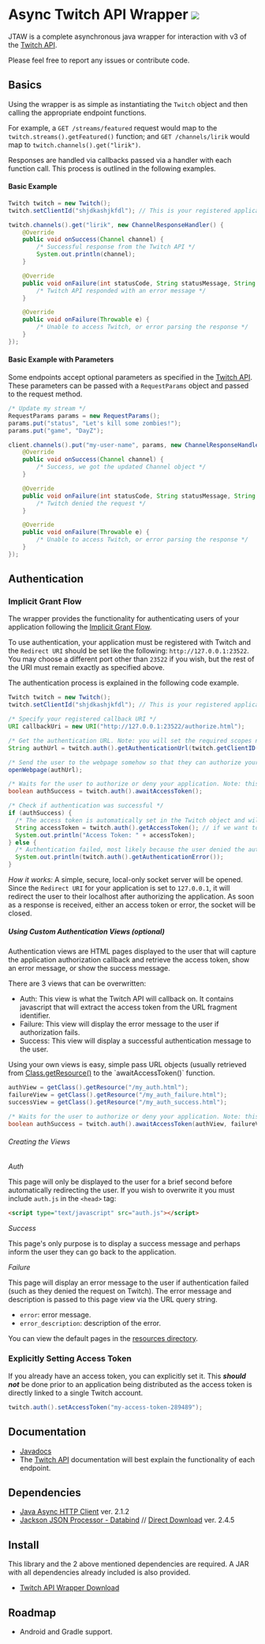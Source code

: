 # Async Twitch API Wrapper [![](https://jitpack.io/v/Dankeroni/Java-Twitch-Api-Wrapper.svg)](https://jitpack.io/#Dankeroni/Java-Twitch-Api-Wrapper)
JTAW is a complete asynchronous java wrapper for interaction with v3 of the [Twitch API](https://github.com/justintv/Twitch-API).

Please feel free to report any issues or contribute code.

## Basics

Using the wrapper is as simple as instantiating the `Twitch` object and then calling the appropriate endpoint functions.

For example, a `GET /streams/featured` request would map to the `twitch.streams().getFeatured()` function; and `GET /channels/lirik` would map to `twitch.channels().get("lirik")`.

Responses are handled via callbacks passed via a handler with each function call. This process is outlined in the following examples.

#### Basic Example

```java
Twitch twitch = new Twitch();
twitch.setClientId("shjdkashjkfdl"); // This is your registered application's client ID

twitch.channels().get("lirik", new ChannelResponseHandler() {
    @Override
    public void onSuccess(Channel channel) {
        /* Successful response from the Twitch API */
        System.out.println(channel);
    }

    @Override
    public void onFailure(int statusCode, String statusMessage, String errorMessage) {
        /* Twitch API responded with an error message */
    }

    @Override
    public void onFailure(Throwable e) {
        /* Unable to access Twitch, or error parsing the response */
    }
});
```

#### Basic Example with Parameters

Some endpoints accept optional parameters as specified in the [Twitch API](https://github.com/justintv/Twitch-API). These parameters can be passed with a `RequestParams` object and passed to the request method.

```java
/* Update my stream */
RequestParams params = new RequestParams();
params.put("status", "Let's kill some zombies!");
params.put("game", "DayZ");

client.channels().put("my-user-name", params, new ChannelResponseHandler() {
    @Override
    public void onSuccess(Channel channel) {
        /* Success, we got the updated Channel object */
    }

    @Override
    public void onFailure(int statusCode, String statusMessage, String errorMessage) {
        /* Twitch denied the request */
    }

    @Override
    public void onFailure(Throwable e) {
        /* Unable to access Twitch, or error parsing the response */
    }
});
```

## Authentication

### Implicit Grant Flow

The wrapper provides the functionality for authenticating users of your application following the [Implicit Grant Flow](https://github.com/justintv/Twitch-API/blob/master/authentication.md#implicit-grant-flow). 

To use authentication, your application must be registered with Twitch and the `Redirect URI` should be set like the following:
`http://127.0.0.1:23522`. You may choose a different port other than `23522` if you wish, but the rest of the URI must remain exactly as specified above.

The authentication process is explained in the following code example.

```java
Twitch twitch = new Twitch();
twitch.setClientId("shjdkashjkfdl"); // This is your registered application's client ID

/* Specify your registered callback URI */
URI callbackUri = new URI("http://127.0.0.1:23522/authorize.html");

/* Get the authentication URL. Note: you will set the required scopes needed here. */
String authUrl = twitch.auth().getAuthenticationUrl(twitch.getClientID(), callbackUri, Scopes.USER_READ, Scopes.CHANNEL_READ);

/* Send the user to the webpage somehow so that they can authorize your application */
openWebpage(authUrl);

/* Waits for the user to authorize or deny your application. Note: this function will block until a response is received! */
boolean authSuccess = twitch.auth().awaitAccessToken();

/* Check if authentication was successful */
if (authSuccess) {
  /* The access token is automatically set in the Twitch object and will be sent with all further API requests! */
  String accessToken = twitch.auth().getAccessToken(); // if we want to explicitly get it for some reason
  System.out.println("Access Token: " + accessToken);
} else {
  /* Authentication failed, most likely because the user denied the authorization request */
  System.out.println(twitch.auth().getAuthenticationError());
}
```

_How it works:_ A simple, secure, local-only socket server will be opened. Since the `Redirect URI` for your application is set to `127.0.0.1`, it will redirect the user to their localhost after authorizing the application. As soon as a response is received, either an access token or error, the socket will be closed.

##### Using Custom Authentication Views *(optional)*

Authentication views are HTML pages displayed to the user that will capture the application authorization callback and retrieve the access token, show an error message, or show the success message.

There are 3 views that can be overwritten: 
* Auth: This view is what the Twitch API will callback on. It contains javascript that will extract the access token from the URL fragment identifier.
* Failure: This view will display the error message to the user if authorization fails.
* Success: This view will display a successful authentication message to the user.

Using your own views is easy, simple pass URL objects (usually retrieved from [Class.getResource()](https://docs.oracle.com/javase/7/docs/api/java/lang/Class.html#getResource(java.lang.String)) to the `awaitAccessToken()` function.

```java
authView = getClass().getResource("/my_auth.html");
failureView = getClass().getResource("/my_auth_failure.html");
successView = getClass().getResource("/my_auth_success.html");

/* Waits for the user to authorize or deny your application. Note: this function will block until a response is received! */
boolean authSuccess = twitch.auth().awaitAccessToken(authView, failureView, successView);
```

###### Creating the Views

*Auth*

This page will only be displayed to the user for a brief second before automatically redirecting the user. If you wish to overwrite it you must include `auth.js` in the `<head>` tag:
```HTML
<script type="text/javascript" src="auth.js"></script>
```

*Success*

This page's only purpose is to display a success message and perhaps inform the user they can go back to the application.

*Failure*

This page will display an error message to the user if authentication failed (such as they denied the request on Twitch). The error message and description is passed to this page view via the URL query string.

* `error`: error message.
* `error_description`: description of the error.

You can view the default pages in the [resources directory](https://github.com/mb3364/Java-Twitch-Api-Wrapper/tree/master/src/main/resources).

### Explicitly Setting Access Token

If you already have an access token, you can explicitly set it. This _**should not**_ be done prior to an application being distributed as the access token is directly linked to a single Twitch account.

```java
twitch.auth().setAccessToken("my-access-token-289489");
```

## Documentation
* [Javadocs](https://mb3364.github.io/Java-Twitch-Api-Wrapper/)
* The [Twitch API](https://github.com/justintv/Twitch-API) documentation will best explain the functionality of each endpoint. 

## Dependencies

* [Java Async HTTP Client](https://github.com/mb3364/java-async-http/releases/tag/2.1.2) ver. 2.1.2
* [Jackson JSON Processor - Databind](http://wiki.fasterxml.com/JacksonHome) // [Direct Download](http://repo1.maven.org/maven2/com/fasterxml/jackson/core/jackson-databind/2.4.5/jackson-databind-2.4.5.jar) ver. 2.4.5

## Install

This library and the 2 above mentioned dependencies are required. A JAR with all dependencies already included is also provided.

* [Twitch API Wrapper Download](https://github.com/mb3364/Java-Twitch-Api-Wrapper/releases/tag/0.3)

## Roadmap

* Android and Gradle support.
